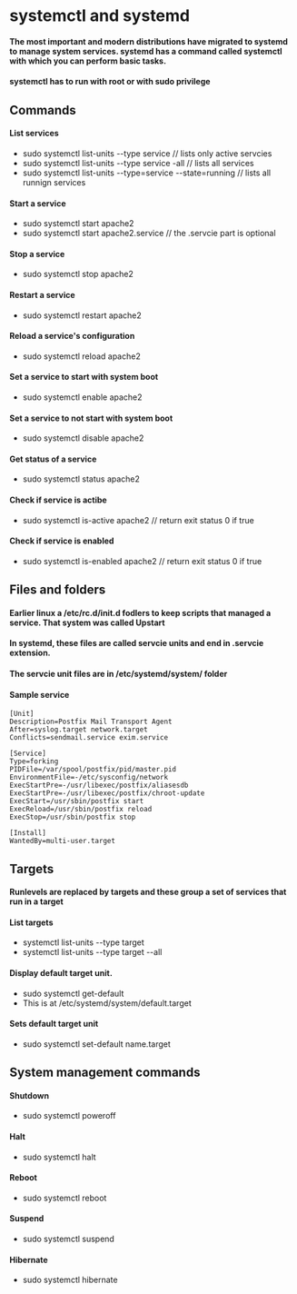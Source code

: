 # systemctl and systemd

#### The most important and modern distributions have migrated to systemd to manage system services. systemd has a command called systemctl with which you can perform basic tasks.

#### systemctl has to run with root or with sudo privilege


## Commands

#### List services
* sudo systemctl list-units --type service // lists only active servcies
* sudo systemctl list-units --type service -all // lists all services
* sudo systemctl list-units --type=service --state=running // lists all runnign services

#### Start a service
* sudo systemctl start apache2
* sudo systemctl start apache2.service // the .servcie part is optional

#### Stop a service
* sudo systemctl stop apache2

#### Restart a service
* sudo systemctl restart apache2

#### Reload a service's configuration
* sudo systemctl reload apache2

#### Set a service to start with system boot
* sudo systemctl enable apache2

#### Set a service to not start with system boot
* sudo systemctl disable apache2

#### Get status of a service
* sudo systemctl status apache2

#### Check if service is actibe
* sudo systemctl is-active apache2 // return exit status 0 if true

#### Check if service is enabled
* sudo systemctl is-enabled apache2 // return exit status 0 if true



## Files and folders

#### Earlier linux a /etc/rc.d/init.d fodlers to keep scripts that managed a service. That system was called Upstart

#### In systemd, these files are called servcie units and end in .servcie extension. 

#### The servcie unit files are in /etc/systemd/system/ folder

#### Sample service
```
[Unit]
Description=Postfix Mail Transport Agent
After=syslog.target network.target
Conflicts=sendmail.service exim.service

[Service]
Type=forking
PIDFile=/var/spool/postfix/pid/master.pid
EnvironmentFile=-/etc/sysconfig/network
ExecStartPre=-/usr/libexec/postfix/aliasesdb
ExecStartPre=-/usr/libexec/postfix/chroot-update
ExecStart=/usr/sbin/postfix start
ExecReload=/usr/sbin/postfix reload
ExecStop=/usr/sbin/postfix stop

[Install]
WantedBy=multi-user.target
```

## Targets

#### Runlevels are replaced by targets and these group a set of services that run in a target

#### List targets
* systemctl list-units --type target
* systemctl list-units --type target --all

#### Display default target unit. 
* sudo systemctl get-default
* This is at /etc/systemd/system/default.target

#### Sets default target unit
* sudo systemctl set-default name.target




## System management commands

#### Shutdown
* sudo systemctl poweroff

#### Halt
* sudo systemctl halt

#### Reboot
* sudo systemctl reboot

#### Suspend
* sudo systemctl suspend

#### Hibernate
* sudo systemctl hibernate


